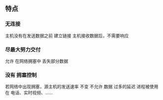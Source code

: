 ##  特点
###   无连接
主机没有在发送数据之前 建立链接
主机接收数据后，不需要响应



###   尽最大努力交付
允许 在网络拥塞中 丢失部分数据



###   没有 拥塞控制 
若网络中出现拥塞，源主机的发送速率 不变
不允许 数据 过多的延迟
进程被使用在 电话、实时视频、……
